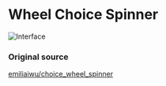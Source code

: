 # Wheel Choice Spinner
![Interface](https://github.com/emiliaiwu/choice_wheel_spinner/blob/main/img/choice.png)

### Original source
[emiliaiwu/choice_wheel_spinner](https://github.com/emiliaiwu/choice_wheel_spinner)
